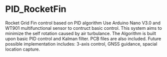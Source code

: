 # PID_RocketFin
Rocket Grid Fin control based on PID algorithm Use Arduino Nano V3.0 and WT901 multifunctional sensor to contruct basic control. This system aims to minimize the self rotation caused by air turbulance. The Algorithm is built upon basic PID control and Kalman filter. PCB files are also included. 
Future possible implementation includes: 3-axis control, GNSS guidance, spacial location capture. 
